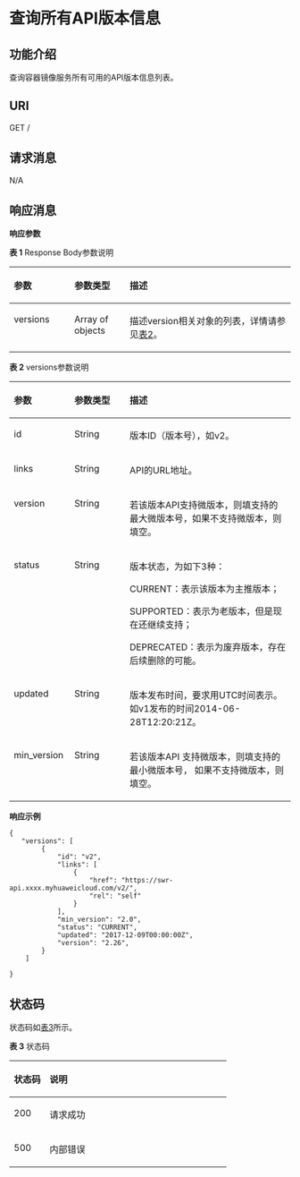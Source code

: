 # 查询所有API版本信息<a name="swr_02_0080"></a>

## 功能介绍<a name="se03aae4436e64394a95dc13b6f233898"></a>

查询容器镜像服务所有可用的API版本信息列表。

## URI<a name="s476df674307e4b04b9545f9575dde042"></a>

GET /

## 请求消息<a name="s8246d3afdd6f44dc817ce0c3f2ac7d53"></a>

N/A

## 响应消息<a name="sab9be5ce850743859bb238e072f8d1f2"></a>

**响应参数**

**表 1**  Response Body参数说明

<a name="table1585555623716"></a>
<table><thead align="left"><tr id="row18561356203713"><th class="cellrowborder" valign="top" width="21.52215221522152%" id="mcps1.2.4.1.1"><p id="p20856135619375"><a name="p20856135619375"></a><a name="p20856135619375"></a>参数</p>
</th>
<th class="cellrowborder" valign="top" width="19.65196519651965%" id="mcps1.2.4.1.2"><p id="p3856105610372"><a name="p3856105610372"></a><a name="p3856105610372"></a>参数类型</p>
</th>
<th class="cellrowborder" valign="top" width="58.825882588258814%" id="mcps1.2.4.1.3"><p id="p6856956203719"><a name="p6856956203719"></a><a name="p6856956203719"></a>描述</p>
</th>
</tr>
</thead>
<tbody><tr id="row18561356173718"><td class="cellrowborder" valign="top" width="21.52215221522152%" headers="mcps1.2.4.1.1 "><p id="p1985685653718"><a name="p1985685653718"></a><a name="p1985685653718"></a>versions</p>
</td>
<td class="cellrowborder" valign="top" width="19.65196519651965%" headers="mcps1.2.4.1.2 "><p id="p585645612379"><a name="p585645612379"></a><a name="p585645612379"></a>Array of objects</p>
</td>
<td class="cellrowborder" valign="top" width="58.825882588258814%" headers="mcps1.2.4.1.3 "><p id="p28568564370"><a name="p28568564370"></a><a name="p28568564370"></a><span>描述</span><span>version</span><span>相关对象的列表，详情请参见</span><a href="#table45446245174724">表2</a>。</p>
</td>
</tr>
</tbody>
</table>

**表 2**  versions参数说明

<a name="table45446245174724"></a>
<table><thead align="left"><tr id="row1412623174724"><th class="cellrowborder" valign="top" width="21.52215221522152%" id="mcps1.2.4.1.1"><p id="p47313663174724"><a name="p47313663174724"></a><a name="p47313663174724"></a>参数</p>
</th>
<th class="cellrowborder" valign="top" width="19.65196519651965%" id="mcps1.2.4.1.2"><p id="p7201512174724"><a name="p7201512174724"></a><a name="p7201512174724"></a>参数类型</p>
</th>
<th class="cellrowborder" valign="top" width="58.825882588258814%" id="mcps1.2.4.1.3"><p id="p4480706174724"><a name="p4480706174724"></a><a name="p4480706174724"></a>描述</p>
</th>
</tr>
</thead>
<tbody><tr id="row98876365819"><td class="cellrowborder" valign="top" width="21.52215221522152%" headers="mcps1.2.4.1.1 "><p id="p1440645517302"><a name="p1440645517302"></a><a name="p1440645517302"></a>id</p>
</td>
<td class="cellrowborder" valign="top" width="19.65196519651965%" headers="mcps1.2.4.1.2 "><p id="p540675519302"><a name="p540675519302"></a><a name="p540675519302"></a>String</p>
</td>
<td class="cellrowborder" valign="top" width="58.825882588258814%" headers="mcps1.2.4.1.3 "><p id="p15406115518308"><a name="p15406115518308"></a><a name="p15406115518308"></a><span>版本</span>ID<span>（版本号），如</span><span>v2</span>。</p>
</td>
</tr>
<tr id="row3367184810392"><td class="cellrowborder" valign="top" width="21.52215221522152%" headers="mcps1.2.4.1.1 "><p id="p14406755103013"><a name="p14406755103013"></a><a name="p14406755103013"></a>links</p>
</td>
<td class="cellrowborder" valign="top" width="19.65196519651965%" headers="mcps1.2.4.1.2 "><p id="p17406855153012"><a name="p17406855153012"></a><a name="p17406855153012"></a>String</p>
</td>
<td class="cellrowborder" valign="top" width="58.825882588258814%" headers="mcps1.2.4.1.3 "><p id="p13406195533010"><a name="p13406195533010"></a><a name="p13406195533010"></a>API<span>的</span>URL<span>地址</span>。</p>
</td>
</tr>
<tr id="row626682835815"><td class="cellrowborder" valign="top" width="21.52215221522152%" headers="mcps1.2.4.1.1 "><p id="p1891845543117"><a name="p1891845543117"></a><a name="p1891845543117"></a>version</p>
</td>
<td class="cellrowborder" valign="top" width="19.65196519651965%" headers="mcps1.2.4.1.2 "><p id="p1491805516316"><a name="p1491805516316"></a><a name="p1491805516316"></a>String</p>
</td>
<td class="cellrowborder" valign="top" width="58.825882588258814%" headers="mcps1.2.4.1.3 "><p id="p59181855123117"><a name="p59181855123117"></a><a name="p59181855123117"></a><span>若该版本</span>API<span>支持微版本，则填支持的最大微版本号，如果不支持微版本，则填空</span>。</p>
</td>
</tr>
<tr id="row1272510338318"><td class="cellrowborder" valign="top" width="21.52215221522152%" headers="mcps1.2.4.1.1 "><p id="p69181655183119"><a name="p69181655183119"></a><a name="p69181655183119"></a>status</p>
</td>
<td class="cellrowborder" valign="top" width="19.65196519651965%" headers="mcps1.2.4.1.2 "><p id="p191855553110"><a name="p191855553110"></a><a name="p191855553110"></a>String</p>
</td>
<td class="cellrowborder" valign="top" width="58.825882588258814%" headers="mcps1.2.4.1.3 "><p id="p791815513111"><a name="p791815513111"></a><a name="p791815513111"></a><span>版本状态，为如下</span><span>3</span><span>种：</span></p>
<p id="p14919135517310"><a name="p14919135517310"></a><a name="p14919135517310"></a><span>CURRENT</span><span>：表示该版本为主推版本</span>；</p>
<p id="p169191555103116"><a name="p169191555103116"></a><a name="p169191555103116"></a><span>SUPPORTED</span><span>：表示为老版本，但是现在还继续支持</span>；</p>
<p id="p149191355173117"><a name="p149191355173117"></a><a name="p149191355173117"></a><span>DEPRECATED</span><span>：表示为废弃版本，存在后续删除的可能</span>。</p>
</td>
</tr>
<tr id="row11746173743119"><td class="cellrowborder" valign="top" width="21.52215221522152%" headers="mcps1.2.4.1.1 "><p id="p15919145533117"><a name="p15919145533117"></a><a name="p15919145533117"></a>updated</p>
</td>
<td class="cellrowborder" valign="top" width="19.65196519651965%" headers="mcps1.2.4.1.2 "><p id="p791917552312"><a name="p791917552312"></a><a name="p791917552312"></a>String</p>
</td>
<td class="cellrowborder" valign="top" width="58.825882588258814%" headers="mcps1.2.4.1.3 "><p id="p7919195503119"><a name="p7919195503119"></a><a name="p7919195503119"></a><span>版本发布时间，要求用</span><span>UTC</span><span>时间表示。</span>如v1发布的时间2014-06-28T12:20:21Z。</p>
</td>
</tr>
<tr id="row14580164713313"><td class="cellrowborder" valign="top" width="21.52215221522152%" headers="mcps1.2.4.1.1 "><p id="p791995515312"><a name="p791995515312"></a><a name="p791995515312"></a>min_version</p>
</td>
<td class="cellrowborder" valign="top" width="19.65196519651965%" headers="mcps1.2.4.1.2 "><p id="p18919155511315"><a name="p18919155511315"></a><a name="p18919155511315"></a>String</p>
</td>
<td class="cellrowborder" valign="top" width="58.825882588258814%" headers="mcps1.2.4.1.3 "><p id="p6919195518313"><a name="p6919195518313"></a><a name="p6919195518313"></a><span>若该版本</span>API <span>支持微版本，则填支持的最小微版本号，</span> <span>如果不支持微版本，则填空</span>。</p>
</td>
</tr>
</tbody>
</table>

**响应示例**

```
{ 
   "versions": [
        {
            "id": "v2",
            "links": [
                {
                    "href": "https://swr-api.xxxx.myhuaweicloud.com/v2/",
                    "rel": "self"
                }
            ],
            "min_version": "2.0",
            "status": "CURRENT",
            "updated": "2017-12-09T00:00:00Z",
            "version": "2.26",
        }
    ]

}
```

## 状态码<a name="s336c1dbc7af446a1b3cc077ea3f82fc9"></a>

状态码如[表3](#t33d02fa79e8443868a71c99f411610a5)所示。

**表 3**  状态码

<a name="t33d02fa79e8443868a71c99f411610a5"></a>
<table><thead align="left"><tr id="r9eb80d64e8f34d0db940daa95fc929dd"><th class="cellrowborder" valign="top" width="16.439999999999998%" id="mcps1.2.3.1.1"><p id="a7e51ed73a71e4dc29d0dd4aae3016632"><a name="a7e51ed73a71e4dc29d0dd4aae3016632"></a><a name="a7e51ed73a71e4dc29d0dd4aae3016632"></a>状态码</p>
</th>
<th class="cellrowborder" valign="top" width="83.56%" id="mcps1.2.3.1.2"><p id="aa802d02e21c944f1863435a0d11c7ec1"><a name="aa802d02e21c944f1863435a0d11c7ec1"></a><a name="aa802d02e21c944f1863435a0d11c7ec1"></a>说明</p>
</th>
</tr>
</thead>
<tbody><tr id="r1cc0192c651444db882dde750b14be23"><td class="cellrowborder" valign="top" width="16.439999999999998%" headers="mcps1.2.3.1.1 "><p id="a6a3639a3cb154e17b95c5076c8036471"><a name="a6a3639a3cb154e17b95c5076c8036471"></a><a name="a6a3639a3cb154e17b95c5076c8036471"></a>200</p>
</td>
<td class="cellrowborder" valign="top" width="83.56%" headers="mcps1.2.3.1.2 "><p id="p14504142233912"><a name="p14504142233912"></a><a name="p14504142233912"></a>请求成功</p>
</td>
</tr>
<tr id="r19bdef782c164c93917f897241e521f8"><td class="cellrowborder" valign="top" width="16.439999999999998%" headers="mcps1.2.3.1.1 "><p id="a7da68e311c0f4267bacf3cbdb71d1ead"><a name="a7da68e311c0f4267bacf3cbdb71d1ead"></a><a name="a7da68e311c0f4267bacf3cbdb71d1ead"></a>500</p>
</td>
<td class="cellrowborder" valign="top" width="83.56%" headers="mcps1.2.3.1.2 "><p id="aa6fd12cedd8841e29eeeca27c1bdea1a"><a name="aa6fd12cedd8841e29eeeca27c1bdea1a"></a><a name="aa6fd12cedd8841e29eeeca27c1bdea1a"></a>内部错误</p>
</td>
</tr>
</tbody>
</table>

